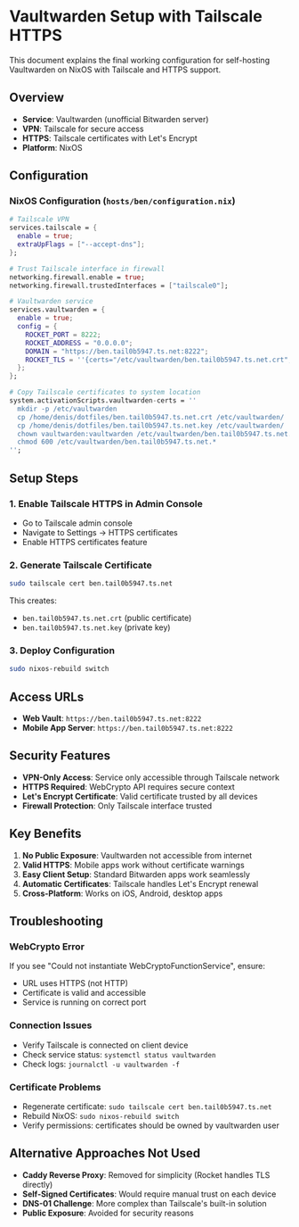 # Vaultwarden Setup with Tailscale HTTPS

This document explains the final working configuration for self-hosting Vaultwarden on NixOS with Tailscale and HTTPS support.

## Overview

- **Service**: Vaultwarden (unofficial Bitwarden server)
- **VPN**: Tailscale for secure access
- **HTTPS**: Tailscale certificates with Let's Encrypt
- **Platform**: NixOS

## Configuration

### NixOS Configuration (`hosts/ben/configuration.nix`)

```nix
# Tailscale VPN
services.tailscale = {
  enable = true;
  extraUpFlags = ["--accept-dns"];
};

# Trust Tailscale interface in firewall
networking.firewall.enable = true;
networking.firewall.trustedInterfaces = ["tailscale0"];

# Vaultwarden service
services.vaultwarden = {
  enable = true;
  config = {
    ROCKET_PORT = 8222;
    ROCKET_ADDRESS = "0.0.0.0";
    DOMAIN = "https://ben.tail0b5947.ts.net:8222";
    ROCKET_TLS = ''{certs="/etc/vaultwarden/ben.tail0b5947.ts.net.crt",key="/etc/vaultwarden/ben.tail0b5947.ts.net.key"}'';
  };
};

# Copy Tailscale certificates to system location
system.activationScripts.vaultwarden-certs = ''
  mkdir -p /etc/vaultwarden
  cp /home/denis/dotfiles/ben.tail0b5947.ts.net.crt /etc/vaultwarden/
  cp /home/denis/dotfiles/ben.tail0b5947.ts.net.key /etc/vaultwarden/
  chown vaultwarden:vaultwarden /etc/vaultwarden/ben.tail0b5947.ts.net.*
  chmod 600 /etc/vaultwarden/ben.tail0b5947.ts.net.*
'';
```

## Setup Steps

### 1. Enable Tailscale HTTPS in Admin Console
- Go to Tailscale admin console
- Navigate to Settings → HTTPS certificates
- Enable HTTPS certificates feature

### 2. Generate Tailscale Certificate
```bash
sudo tailscale cert ben.tail0b5947.ts.net
```

This creates:
- `ben.tail0b5947.ts.net.crt` (public certificate)
- `ben.tail0b5947.ts.net.key` (private key)

### 3. Deploy Configuration
```bash
sudo nixos-rebuild switch
```

## Access URLs

- **Web Vault**: `https://ben.tail0b5947.ts.net:8222`
- **Mobile App Server**: `https://ben.tail0b5947.ts.net:8222`

## Security Features

- **VPN-Only Access**: Service only accessible through Tailscale network
- **HTTPS Required**: WebCrypto API requires secure context
- **Let's Encrypt Certificate**: Valid certificate trusted by all devices
- **Firewall Protection**: Only Tailscale interface trusted

## Key Benefits

1. **No Public Exposure**: Vaultwarden not accessible from internet
2. **Valid HTTPS**: Mobile apps work without certificate warnings
3. **Easy Client Setup**: Standard Bitwarden apps work seamlessly
4. **Automatic Certificates**: Tailscale handles Let's Encrypt renewal
5. **Cross-Platform**: Works on iOS, Android, desktop apps

## Troubleshooting

### WebCrypto Error
If you see "Could not instantiate WebCryptoFunctionService", ensure:
- URL uses HTTPS (not HTTP)
- Certificate is valid and accessible
- Service is running on correct port

### Connection Issues
- Verify Tailscale is connected on client device
- Check service status: `systemctl status vaultwarden`
- Check logs: `journalctl -u vaultwarden -f`

### Certificate Problems
- Regenerate certificate: `sudo tailscale cert ben.tail0b5947.ts.net`
- Rebuild NixOS: `sudo nixos-rebuild switch`
- Verify permissions: certificates should be owned by vaultwarden user

## Alternative Approaches Not Used

- **Caddy Reverse Proxy**: Removed for simplicity (Rocket handles TLS directly)
- **Self-Signed Certificates**: Would require manual trust on each device
- **DNS-01 Challenge**: More complex than Tailscale's built-in solution
- **Public Exposure**: Avoided for security reasons